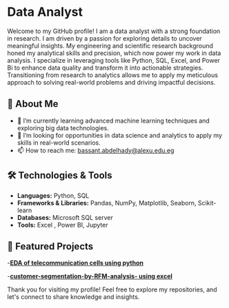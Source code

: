 # Data Analyst

Welcome to my GitHub profile! I am a data analyst with a strong foundation in research. I am driven by a passion for exploring details to uncover meaningful insights. My engineering and scientific research background honed my analytical skills and precision, which now power my work in data analysis. I specialize in leveraging tools like Python, SQL, Excel, and Power Bi to enhance data quality and transform it into actionable strategies. Transitioning from research to analytics allows me to apply my meticulous approach to solving real-world problems and driving impactful decisions.

## 🚀 About Me
- 🌱 I’m currently learning advanced machine learning techniques and exploring big data technologies.
- 💼 I’m looking for opportunities in data science and analytics to apply my skills in real-world scenarios.
- 📫 How to reach me: bassant.abdelhady@alexu.edu.eg

## 🛠️ Technologies & Tools

- **Languages:** Python, SQL
- **Frameworks & Libraries:** Pandas, NumPy, Matplotlib, Seaborn, Scikit-learn
- **Databases:** Microsoft SQL server
- **Tools:** Excel , Power BI, Jupyter

## 🌟 Featured Projects

 -[**EDA of telecommunication cells using python**](https://github.com/BassantSabra/EDA-project-for-Telecommunication-dataset) 
 
 -[**customer-segmentation-by-RFM-analysis- using excel**](https://github.com/BassantSabra/customer-segmentation-by-RFM-analysis-)


  














Thank you for visiting my profile! Feel free to explore my repositories, and let's connect to share knowledge and insights.
<!---
